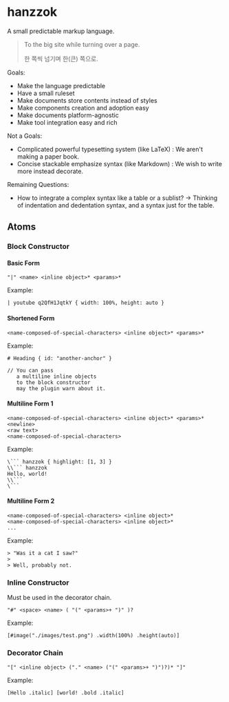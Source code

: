 # hanzzok

A small predictable markup language.

> To the big site while turning over a page.
> 
> 한 쪽씩 넘기며 한(큰) 쪽으로.

Goals:

- Make the language predictable
- Have a small ruleset
- Make documents store contents instead of styles
- Make components creation and adoption easy
- Make documents platform-agnostic
- Make tool integration easy and rich

Not a Goals:

- Complicated powerful typesetting system (like LaTeX) : We aren't making a paper book.
- Concise stackable emphasize syntax (like Markdown) : We wish to write more instead decorate.

Remaining Questions:

- How to integrate a complex syntax like a table or a sublist? -> Thinking of indentation and dedentation syntax, and a syntax just for the table.

## Atoms

### Block Constructor

#### Basic Form

``` hanzzok
"|" <name> <inline object>* <params>*
```

Example:

``` hanzzok
| youtube q2QfH1JqtkY { width: 100%, height: auto }
```

#### Shortened Form

``` hanzzok
<name-composed-of-special-characters> <inline object>* <params>*
```

Example:

``` hanzzok
# Heading { id: "another-anchor" }

// You can pass
   a multiline inline objects
   to the block constructor
   may the plugin warn about it.
```

#### Multiline Form 1

``` hanzzok
<name-composed-of-special-characters> <inline object>* <params>* <newline>
<raw text>
<name-composed-of-special-characters>
```

Example:

``` hanzzok
\``` hanzzok { highlight: [1, 3] }
\\``` hanzzok
Hello, world!
\\```
\```
```

#### Multiline Form 2

``` hanzzok
<name-composed-of-special-characters> <inline object>*
<name-composed-of-special-characters> <inline object>*
...
```

Example:

``` hanzzok
> "Was it a cat I saw?"
>
> Well, probably not.
```

### Inline Constructor

Must be used in the decorator chain.

``` hanzzok
"#" <space> <name> ( "(" <params>+ ")" )?
```

Example:

``` hanzzok
[#image("./images/test.png") .width(100%) .height(auto)]
```

### Decorator Chain

``` hanzzok
"[" <inline object> ("." <name> ("(" <params>+ ")")?)* "]"
```

Example:

``` hanzzok
[Hello .italic] [world! .bold .italic]
```
